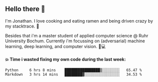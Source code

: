 ## Hello there 👋

I'm Jonathan. I love cooking and eating ramen and being driven crazy by my stacktrace. 🍜

Besides that i'm a master student of applied computer science @ Ruhr University Bochum. 
Currently i'm focussing on (adversarial) machine learning, deep learning, and computer vision. 🔬💻

#### 💥 Time i wasted fixing my own code during the last week:

<!--START_SECTION:waka-->

```text
Python     6 hrs 8 mins    ████████████████▒░░░░░░░░   65.47 %
Markdown   3 hrs 14 mins   ████████▓░░░░░░░░░░░░░░░░   34.53 %
```

<!--END_SECTION:waka-->
